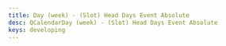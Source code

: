 ```yaml
---
title: Day (week) - (Slot) Head Days Event Absolute
desc: QCalendarDay (week) - (Slot) Head Days Event Absolute
keys: developing
---
```


<example-viewer
  title="(Slot) Head Days Event Absolute"
  file="WeekSlotHeadDaysEventAbsolute"
  codepen-title="QCalendarDay"
/>
